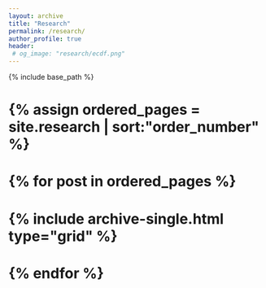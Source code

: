```yaml
---
layout: archive
title: "Research"
permalink: /research/
author_profile: true
header:
 # og_image: "research/ecdf.png"
---
```


<nbsp>

{% include base_path %}

# {% assign ordered_pages = site.research | sort:"order_number" %}

# {% for post in ordered_pages %}
#  {% include archive-single.html type="grid" %}
# {% endfor %}
